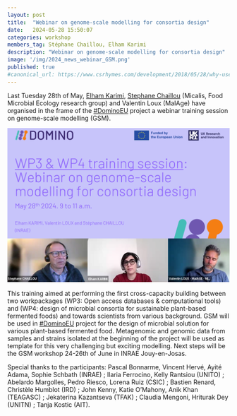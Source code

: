 ```yaml
---
layout: post
title:  "Webinar on genome-scale modelling for consortia design"
date:   2024-05-28 15:50:07
categories: workshop
members_tag: Stéphane Chaillou, Elham Karimi
description: "Webinar on genome-scale modelling for consortia design"
image: '/img/2024_news_webinar_GSM.png'
published: true
#canonical_url: https://www.csrhymes.com/development/2018/05/28/why-use-a-static-site-generator.html
---
```



Last Tuesday 28th of May, [Elham Karimi](/team/elham-karimi/), [Stephane Chaillou](/team/stephane-chaillou/) (Micalis, Food Microbial Ecology research group) and Valentin Loux (MaIAge) have organised in the frame of the [#DominoEU](https://www.domino-euproject.eu/) project a webinar training session on genome-scale modelling (GSM). 

![](/img/2024_news_webinar_GSM.png)

This training aimed at performing the first cross-capacity building between two workpackages (WP3: Open access databases & computational tools) and (WP4: design of microbial consortia for sustainable plant-based fermented foods) and towards scientists from various background. GSM will be used in [#DominoEU](https://www.domino-euproject.eu/) project for the design of microbial solution for various plant-based fermented food. Metagenomic and genomic data from samples and strains isolated at the beginning of the project will be used as template for this very challenging but exciting modelling. Next steps will be the GSM workshop 24-26th of June in INRAE Jouy-en-Josas. 


Special thanks to the participants:  Pascal Bonnarme, Vincent Hervé, Ayité Adama, Sophie Schbath  (INRAE) ; Ilaria Ferrocino, Kelly Rantsiou (UNITO) ; Abelardo Margolles, Pedro Riesco, Lorena Ruiz (CSIC) ; Bastien Renard, Christèle Humblot (IRD) ; John Kenny, Katie O’Mahony, Anik Khan  (TEAGASC) ; Jekaterina Kazantseva (TFAK) ; Claudia Mengoni, Hriturak Dey (UNITN) ; Tanja Kostic (AIT).  


